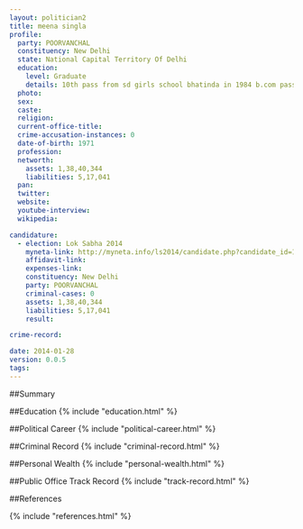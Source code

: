 ```yaml
---
layout: politician2
title: meena singla
profile: 
  party: POORVANCHAL
  constituency: New Delhi
  state: National Capital Territory Of Delhi
  education: 
    level: Graduate
    details: 10th pass from sd girls school bhatinda in 1984 b.com pass from govt rajender college bhatinda in 1988 university patiyala 
  photo: 
  sex: 
  caste: 
  religion: 
  current-office-title: 
  crime-accusation-instances: 0
  date-of-birth: 1971
  profession: 
  networth: 
    assets: 1,38,40,344
    liabilities: 5,17,041
  pan: 
  twitter: 
  website: 
  youtube-interview: 
  wikipedia: 

candidature: 
  - election: Lok Sabha 2014
    myneta-link: http://myneta.info/ls2014/candidate.php?candidate_id=1326
    affidavit-link: 
    expenses-link: 
    constituency: New Delhi 
    party: POORVANCHAL
    criminal-cases: 0
    assets: 1,38,40,344
    liabilities: 5,17,041
    result:  

crime-record: 

date: 2014-01-28
version: 0.0.5
tags: 
---
```

##Summary


##Education
{% include "education.html" %}


##Political Career
{% include "political-career.html" %}


##Criminal Record
{% include "criminal-record.html" %}


##Personal Wealth
{% include "personal-wealth.html" %}


##Public Office Track Record
{% include "track-record.html" %}


##References


{% include "references.html" %}